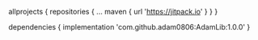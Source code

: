 
allprojects {
		repositories {
			...
			maven { url 'https://jitpack.io' }
		}
}
  
dependencies {
	        implementation 'com.github.adam0806:AdamLib:1.0.0'
}
